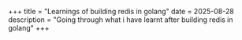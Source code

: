 +++
title = "Learnings of building redis in golang"
date = 2025-08-28
description = "Going through what i have learnt after building redis in golang"
+++
